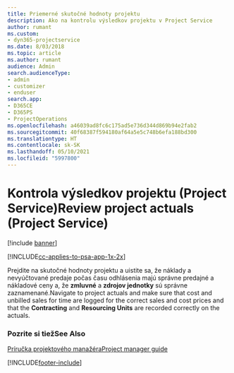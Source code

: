 ```yaml
---
title: Priemerné skutočné hodnoty projektu
description: Ako na kontrolu výsledkov projektu v Project Service
author: rumant
ms.custom:
- dyn365-projectservice
ms.date: 8/03/2018
ms.topic: article
ms.author: rumant
audience: Admin
search.audienceType:
- admin
- customizer
- enduser
search.app:
- D365CE
- D365PS
- ProjectOperations
ms.openlocfilehash: a46039ad8fc6c175ad5e736d344d869b94e2fab2
ms.sourcegitcommit: 40f68387f594180af64a5e5c748b6efa188bd300
ms.translationtype: HT
ms.contentlocale: sk-SK
ms.lasthandoff: 05/10/2021
ms.locfileid: "5997800"
---
```

# <a name="review-project-actuals-project-service"></a><span data-ttu-id="8c1d3-103">Kontrola výsledkov projektu (Project Service)</span><span class="sxs-lookup"><span data-stu-id="8c1d3-103">Review project actuals (Project Service)</span></span>

[!include [banner](../includes/psa-now-project-operations.md)]

[!INCLUDE[cc-applies-to-psa-app-1x-2x](../includes/cc-applies-to-psa-app-1x-2x.md)]

<span data-ttu-id="8c1d3-104">Prejdite na skutočné hodnoty projektu a uistite sa, že náklady a nevyúčtované predaje počas času odhlásenia majú správne predajné a nákladové ceny a, že **zmluvné** a **zdrojov jednotky** sú správne zaznamenané.</span><span class="sxs-lookup"><span data-stu-id="8c1d3-104">Navigate to project actuals and make sure that cost and unbilled sales for time are logged for the correct sales and cost prices and that the **Contracting** and **Resourcing Units** are recorded correctly on the actuals.</span></span>  
  
### <a name="see-also"></a><span data-ttu-id="8c1d3-105">Pozrite si tiež</span><span class="sxs-lookup"><span data-stu-id="8c1d3-105">See Also</span></span>  
 [<span data-ttu-id="8c1d3-106">Príručka projektového manažéra</span><span class="sxs-lookup"><span data-stu-id="8c1d3-106">Project manager guide</span></span>](../psa/project-manager-guide.md)


[!INCLUDE[footer-include](../includes/footer-banner.md)]
